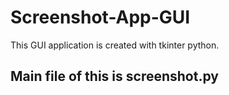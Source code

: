 # Screenshot-App-GUI
This GUI application is created with tkinter python.

## Main file of this is screenshot.py
